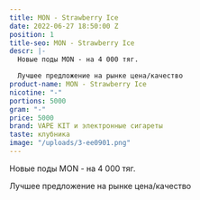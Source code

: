 ```yaml
---
title: MON - Strawberry Ice
date: 2022-06-27 18:50:00 Z
position: 1
title-seo: MON - Strawberry Ice
descr: |-
  Новые поды MON - на 4 000 тяг.

  Лучшее предложение на рынке цена/качество
product-name: MON - Strawberry Ice
nicotine: "-"
portions: 5000
gram: "-"
price: 5000
brand: VAPE KIT и электронные сигареты
taste: клубника
image: "/uploads/3-ee0901.png"
---
```


Новые поды MON - на 4 000 тяг.

Лучшее предложение на рынке цена/качество